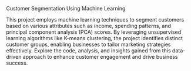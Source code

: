  Customer Segmentation Using Machine Learning

This project employs machine learning techniques to segment customers based on various attributes such as income, spending patterns, and principal component analysis (PCA) scores. By leveraging unsupervised learning algorithms like K-means clustering, the project identifies distinct customer groups, enabling businesses to tailor marketing strategies effectively. Explore the code, analysis, and insights gained from this data-driven approach to enhance customer engagement and drive business success.
